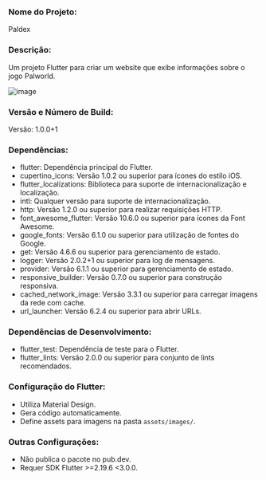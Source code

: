 ### Nome do Projeto:

Paldex

### Descrição:

Um projeto Flutter para criar um website que exibe informações sobre o jogo Palworld.

![image](https://github.com/ErikMendesRc/paldex_web/assets/29191714/b311bc1e-2623-4db0-9a27-0168b111523c)


### Versão e Número de Build:

Versão: 1.0.0+1

### Dependências:

-   flutter: Dependência principal do Flutter.
-   cupertino_icons: Versão 1.0.2 ou superior para ícones do estilo iOS.
-   flutter_localizations: Biblioteca para suporte de internacionalização e localização.
-   intl: Qualquer versão para suporte de internacionalização.
-   http: Versão 1.2.0 ou superior para realizar requisições HTTP.
-   font_awesome_flutter: Versão 10.6.0 ou superior para ícones da Font Awesome.
-   google_fonts: Versão 6.1.0 ou superior para utilização de fontes do Google.
-   get: Versão 4.6.6 ou superior para gerenciamento de estado.
-   logger: Versão 2.0.2+1 ou superior para log de mensagens.
-   provider: Versão 6.1.1 ou superior para gerenciamento de estado.
-   responsive_builder: Versão 0.7.0 ou superior para construção responsiva.
-   cached_network_image: Versão 3.3.1 ou superior para carregar imagens da rede com cache.
-   url_launcher: Versão 6.2.4 ou superior para abrir URLs.

### Dependências de Desenvolvimento:

-   flutter_test: Dependência de teste para o Flutter.
-   flutter_lints: Versão 2.0.0 ou superior para conjunto de lints recomendados.

### Configuração do Flutter:

-   Utiliza Material Design.
-   Gera código automaticamente.
-   Define assets para imagens na pasta `assets/images/`.

### Outras Configurações:

-   Não publica o pacote no pub.dev.
-   Requer SDK Flutter >=2.19.6 <3.0.0.
